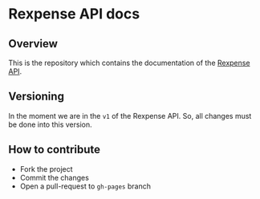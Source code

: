 # Rexpense API docs

## Overview

This is the repository which contains the documentation of the [Rexpense API](http://developers.rexpense.com).

## Versioning

In the moment we are in the `v1` of the Rexpense API. So, all changes must be done into this version.

## How to contribute

- Fork the project
- Commit the changes
- Open a pull-request to `gh-pages` branch
